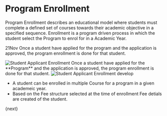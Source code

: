 # Program Enrollment

Program Enrollment describes an educational model where students must complete a  defined set of courses towards their academic objective in a specified sequence. Enrollment is a program driven process in which the student select the Program to enrol for in a Academic Year. 

 21Nov
Once a student have applied for the program and the application is approved, the program enrollment is done for that student. 

<img class="screenshot" alt="Student Applicant Enrollment" src="/docs/assets/img/schools/admission/">
Once a student have applied for the **Program** and the application is approved, the program enrollment is done for that student. 

<img class="screenshot" alt="Student Applicant Enrollment" src="/docs/assets/img/schools/admission/program-enrollment.gif">
 develop

- A student can be enrolled in multiple Course for a program in a given academeic year. 
- Based on the Fee structure selected at the time of enrollment Fee detials are created of the student.

{next}
